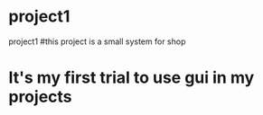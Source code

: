 # project1
project1
#this project is a small system for shop
#
# It's my first trial to use gui in my projects
